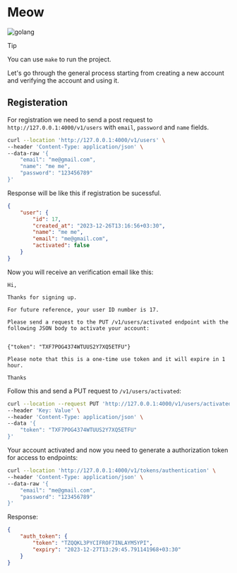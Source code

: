 # Meow

![golang](https://github.com/AliiAhmadi/Meow/assets/107758775/28b90dae-bc10-4376-ba30-938982142b72)

> [!TIP]
> You can use `make` to run the project.

Let's go through the general process starting from creating a new account and verifying the account and using it.

## Registeration

For registration we need to send a post request to `http://127.0.0.1:4000/v1/users` with `email`, `password` and `name` fields.

```zsh
curl --location 'http://127.0.0.1:4000/v1/users' \
--header 'Content-Type: application/json' \
--data-raw '{
    "email": "me@gmail.com",
    "name": "me me",
    "password": "123456789"
}'
```

Response will be like this if registration be sucessful.
```json
{
    "user": {
        "id": 17,
        "created_at": "2023-12-26T13:16:56+03:30",
        "name": "me me",
        "email": "me@gmail.com",
        "activated": false
    }
}
```

Now you will receive an verification email like this:
```
Hi,

Thanks for signing up.

For future reference, your user ID number is 17.

Please send a request to the PUT /v1/users/activated endpoint with the following JSON body to activate your account:


{"token": "TXF7POG4374WTUUS2Y7XQ5ETFU"}

Please note that this is a one-time use token and it will expire in 1 hour.

Thanks
```

Follow this and send a PUT request to `/v1/users/activated`:

```zsh
curl --location --request PUT 'http://127.0.0.1:4000/v1/users/activated' \
--header 'Key: Value' \
--header 'Content-Type: application/json' \
--data '{
    "token": "TXF7POG4374WTUUS2Y7XQ5ETFU"
}'
```

Your account activated and now you need to generate a authorization token for access to endpoints:

```zsh
curl --location 'http://127.0.0.1:4000/v1/tokens/authentication' \
--header 'Content-Type: application/json' \
--data-raw '{
    "email": "me@gmail.com",
    "password": "123456789"
}'
```

Response:

```json
{
    "auth_token": {
        "token": "TZQQKL3PYCIFROF7INLAYM5YPI",
        "expiry": "2023-12-27T13:29:45.791141968+03:30"
    }
}
```
